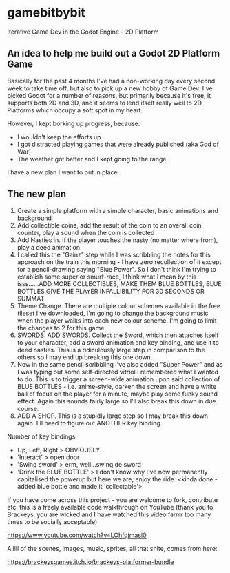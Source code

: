# gamebitbybit
Iterative Game Dev in the Godot Engine - 2D Platform

## An idea to help me build out a Godot 2D Platform Game
Basically for the past 4 months I've had a non-working day every second week to take time off, but also to pick up a new hobby of Game Dev. I've picked Godot for a number of reasons, but primarily because it's free, it supports both 2D and 3D, and it seems to lend itself really well to 2D Platforms which occupy a soft spot in my heart.

However, I kept borking up progress, because:
- I wouldn't keep the efforts up
- I got distracted playing games that were already published (aka God of War)
- The weather got better and I kept going to the range.

I have a new plan I want to put in place.

## The new plan

1. Create a simple platform with a simple character, basic animations and background <DONE>
2. Add collectible coins, add the result of the coin to an overall coin counter, play a sound when the coin is collected <DONE>
3. Add Nasties in. If the player touches the nasty (no matter where from), play a deed animation <DONE>
4. I called this the "Gainz" step while I was scribbling the notes for this approach on the train this morning - I have zero recollection of it except for a pencil-drawing saying "Blue Power". So I don't think I'm trying to establish some superior smurf-race, I think what I mean by this isss......ADD MORE COLLECTIBLES, MAKE THEM BLUE BOTTLES, BLUE BOTTLES GIVE THE PLAYER INFALLIBILITY FOR 30 SECONDS OR SUMMAT
5. Theme Change. There are multiple colour schemes available in the free tileset I've downloaded, I'm going to change the background music when the player walks into each new colour scheme. I'm going to limit the changes to 2 for this game.
6. SWORDS. ADD SWORDS. Collect the Sword, which then attaches itself to your character, add a sword animation and key binding, and use it to deed nasties. This is a ridiculously large step in comparison to the others so I may end up breaking this one down.
7. Now in the same pencil scribbling I've also added "Super Power" and as I was typing out some self-directed vitriol I remembered what I wanted to do. This is to trigger a screen-wide animation upon said collection of BLUE BOTTLES - i.e. anime-style, darken the screen and have a white ball of focus on the player for a minute, maybe play some funky sound effect. Again this sounds fairly large so I'll also break this down in due course.
8. ADD A SHOP. This is a stupidly large step so I may break this down again. I'll need to figure out ANOTHER key binding.

Number of key bindings:
- Up, Left, Right > OBVIOUSLY  <DONE>
- 'Interact' > open door
- 'Swing sword' > erm, well...swing de sword
- 'Drink the BLUE BOTTLE' > I don't know why I've now permanently capitalised the powerup but here we are, enjoy the ride. <kinda done - added blue bottle and made it 'collectable'>

If you have come across this project - you are welcome to fork, contribute etc, this is a freely available code walkthrough on YouTube (thank you to Brackeys, you are wicked and I have watched this video farrrr too many times to be socially acceptable)

https://www.youtube.com/watch?v=LOhfqjmasi0

Alllll of the scenes, images, music, sprites, all that shite, comes from here:

https://brackeysgames.itch.io/brackeys-platformer-bundle

